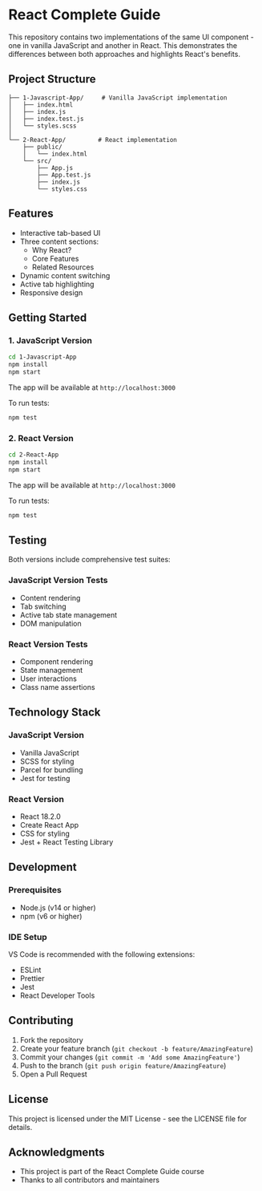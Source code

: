 # React Complete Guide

This repository contains two implementations of the same UI component - one in vanilla JavaScript and another in React. This demonstrates the differences between both approaches and highlights React's benefits.

## Project Structure

```
├── 1-Javascript-App/     # Vanilla JavaScript implementation
│   ├── index.html
│   ├── index.js
│   ├── index.test.js
│   └── styles.scss
│
└── 2-React-App/         # React implementation
    ├── public/
    │   └── index.html
    └── src/
        ├── App.js
        ├── App.test.js
        ├── index.js
        └── styles.css
```

## Features

- Interactive tab-based UI
- Three content sections:
  - Why React?
  - Core Features
  - Related Resources
- Dynamic content switching
- Active tab highlighting
- Responsive design

## Getting Started

### 1. JavaScript Version

```bash
cd 1-Javascript-App
npm install
npm start
```

The app will be available at `http://localhost:3000`

To run tests:
```bash
npm test
```

### 2. React Version

```bash
cd 2-React-App
npm install
npm start
```

The app will be available at `http://localhost:3000`

To run tests:
```bash
npm test
```

## Testing

Both versions include comprehensive test suites:

### JavaScript Version Tests
- Content rendering
- Tab switching
- Active tab state management
- DOM manipulation

### React Version Tests
- Component rendering
- State management
- User interactions
- Class name assertions

## Technology Stack

### JavaScript Version
- Vanilla JavaScript
- SCSS for styling
- Parcel for bundling
- Jest for testing

### React Version
- React 18.2.0
- Create React App
- CSS for styling
- Jest + React Testing Library

## Development

### Prerequisites
- Node.js (v14 or higher)
- npm (v6 or higher)

### IDE Setup
VS Code is recommended with the following extensions:
- ESLint
- Prettier
- Jest
- React Developer Tools

## Contributing

1. Fork the repository
2. Create your feature branch (`git checkout -b feature/AmazingFeature`)
3. Commit your changes (`git commit -m 'Add some AmazingFeature'`)
4. Push to the branch (`git push origin feature/AmazingFeature`)
5. Open a Pull Request

## License

This project is licensed under the MIT License - see the LICENSE file for details.

## Acknowledgments

- This project is part of the React Complete Guide course
- Thanks to all contributors and maintainers
